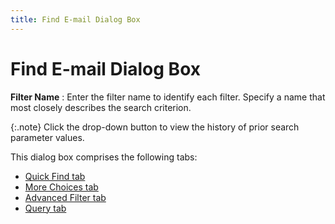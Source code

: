```yaml
---
title: Find E-mail Dialog Box
---
```


# Find E-mail Dialog Box


**Filter Name**
: Enter the filter name to identify each filter. Specify  a name that most closely describes the search criterion.


{:.note}
Click the drop-down button to view the history  of prior search parameter values.


This dialog box comprises the following tabs:

- [Quick  Find tab]({{site.eml_baseurl}}/search-for-e-mails/find_e_mail_quick_find_tab.html)
- [More  Choices tab]({{site.eml_baseurl}}/search-for-e-mails/find_e_mail_more_choices_tab.html)
- [Advanced  Filter tab]({{site.eml_baseurl}}/search-for-e-mails/find_e_mail_advance_filter_tab.html)
- [Query  tab]({{site.eml_baseurl}}/search-for-e-mails/find_e_mail_query_tab.html)


